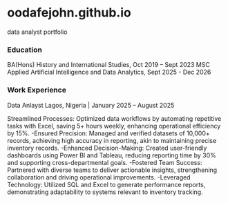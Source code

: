 # oodafejohn.github.io
data analyst portfolio
### Education
BA(Hons) History and International Studies,
Oct 2019 – Sept 2023
MSC Applied Artificial Intelligence and Data Analytics,
Sept 2025 - Dec 2026
### Work Experience
Data Anlayst
Lagos, Nigeria  | January 2025 – August 2025

Streamlined Processes: Optimized data workflows by automating repetitive tasks with Excel, saving 5+ hours weekly, enhancing operational efficiency by 15%. 
-Ensured Precision: Managed and verified datasets of 10,000+ records, achieving high accuracy in reporting, akin to maintaining precise inventory records. 
-Enhanced Decision-Making: Created user-friendly dashboards using Power BI and Tableau, reducing reporting time by 30% and supporting cross-departmental goals. 
-Fostered Team Success: Partnered with diverse teams to deliver actionable insights, strengthening collaboration and driving operational improvements. 
-Leveraged Technology: Utilized SQL and Excel to generate performance reports, demonstrating adaptability to systems relevant to inventory tracking.
